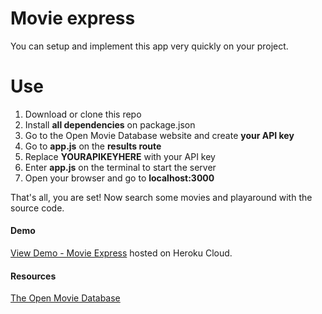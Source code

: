 # Movie express
You can setup and implement this app very quickly on your project.

# Use
1. Download or clone this repo
2. Install **all dependencies** on package.json
3. Go to the Open Movie Database website and create **your API key**
4. Go to **app.js** on the **results route**
5. Replace **YOURAPIKEYHERE** with your API key
6. Enter **app.js** on the terminal to start the server
7. Open your browser and go to **localhost:3000**

That's all, you are set! Now search some movies and playaround with the source code.

#### Demo
[View Demo - Movie Express](https://movie-express-app.herokuapp.com "Movie Express")
hosted on Heroku Cloud.

#### Resources
[The Open Movie Database](http://www.omdbapi.com/ "The Open Movie Database")
